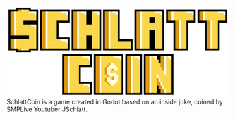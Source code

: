 ![SchlattCoin](https://github.com/CatRass/SchlattCoin/blob/main/Title%20Screen/title.png?raw=true)
 SchlattCoin is a game created in Godot based on an inside joke, coined by SMPLive Youtuber JSchlatt.
